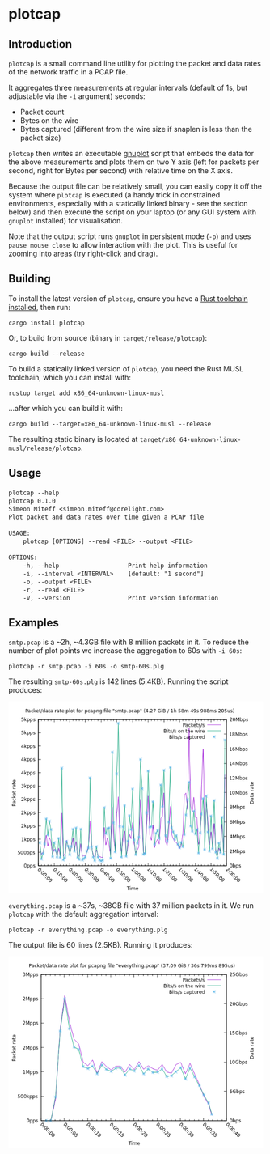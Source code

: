 # plotcap

## Introduction

`plotcap` is a small command line utility for plotting the packet and data rates of the network traffic in a PCAP file.

It aggregates three measurements at regular intervals (default of 1s, but adjustable via the `-i` argument) seconds:
- Packet count
- Bytes on the wire
- Bytes captured (different from the wire size if snaplen is less than the packet size)

`plotcap` then writes an executable [gnuplot](http://www.gnuplot.info/) script that embeds the data for the above measurements
and plots them on two Y axis (left for packets per second, right for Bytes per second) with relative time on the X axis.

Because the output file can be relatively small, you can easily copy it off the system where `plotcap` is executed 
(a handy trick in constrained environments, especially with a statically linked binary - see the section below) and
then execute the script on your laptop (or any GUI system with `gnuplot` installed) for visualisation.

Note that the output script runs `gnuplot` in persistent mode (`-p`) and uses `pause mouse close` to allow interaction with the
plot. This is useful for zooming into areas (try right-click and drag).

## Building

To install the latest version of `plotcap`, ensure you have a [Rust toolchain installed](https://rustup.rs/), then run:

```shell
cargo install plotcap
```

Or, to build from source (binary in `target/release/plotcap`):

```shell
cargo build --release
```

To build a statically linked version of `plotcap`, you need the Rust MUSL toolchain, which you can install with:

```shell
rustup target add x86_64-unknown-linux-musl
```
...after which you can build it with:

```shell
cargo build --target=x86_64-unknown-linux-musl --release
```

The resulting static binary is located at `target/x86_64-unknown-linux-musl/release/plotcap`.

## Usage

```shell
plotcap --help
plotcap 0.1.0
Simeon Miteff <simeon.miteff@corelight.com>
Plot packet and data rates over time given a PCAP file

USAGE:
    plotcap [OPTIONS] --read <FILE> --output <FILE>

OPTIONS:
    -h, --help                   Print help information
    -i, --interval <INTERVAL>    [default: "1 second"]
    -o, --output <FILE>          
    -r, --read <FILE>            
    -V, --version                Print version information
```

## Examples

`smtp.pcap` is a ~2h, ~4.3GB file with 8 million packets in it. To reduce the number of plot points we increase the aggregation
to 60s with `-i 60s`:

```shell
plotcap -r smtp.pcap -i 60s -o smtp-60s.plg
```

The resulting `smtp-60s.plg` is 142 lines (5.4KB). Running the script produces:

![plotcap output for smtp.pcap](plot1.webp)

`everything.pcap` is a ~37s, ~38GB file with 37 million packets in it. We run `plotcap` with the default aggregation interval:

```shell
plotcap -r everything.pcap -o everything.plg
```

The output file is 60 lines (2.5KB). Running it produces:

![plotcap output for everything.pcap](plot2.webp)
